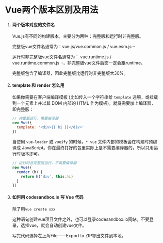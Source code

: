 # Vue两个版本区别及用法
1. #### 两个版本对应的文件名

   Vue.js有不同的构建版本，主要分为两种：完整版和运行时非完整版。

   完整版vue文件名通常为：vue.js/vue.common.js / vue.esm.js···

   运行时非完整版vue文件名通常为： vue.runtime.js / vue.runtime.common.js···，非完整版vue文件后面一定会跟runtime。

   完整版包含了编译器，因此完整版比运行时非完整版大30%。

2. #### template 和 render 怎么用

   如果你需要在客户端编译模板 (比如传入一个字符串给 `template` 选项，或挂载到一个元素上并以其 DOM 内部的 HTML 作为模板)，就将需要加上编译器，即完整版：

   ```javascript
   // 完整版运行，需要编译器
   new Vue({
     template: '<div>{{ hi }}</div>'
   })
   ```

   当使用 `vue-loader` 或 `vueify` 的时候，`*.vue` 文件内部的模板会在构建时预编译成 JavaScript。你在最终打好的包里实际上是不需要编译器的，所以只用运行时版本即可。

   ```javascript
   // 运行时非完整版运行，不需要编译器
   new Vue({
     render (h) {
       return h('div', this.hi)
     }
   })
   ```

3. #### 如何用 codesandbox.io 写 Vue 代码

   除了用`vue create xxx`

   这种语句创建vue项目文件之外，也可以登录codesandbox.io网站。不要登录，选择vue，就会自动创建vue文件。

   写完代码选择左上角File——Export to ZIP导出文件到本地。

